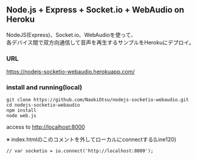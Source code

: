 ## Node.js + Express + Socket.io + WebAudio on Heroku
NodeJS(Express)、Socket.io、WebAudioを使って、  
各デバイス間で双方向通信して音声を再生するサンプルをHerokuにデプロイ。

### URL
https://nodejs-socketio-webaudio.herokuapp.com/


### install and running(local)
```
git clone https://github.com/NaokiOtsu/nodejs-socketio-webaudio.git
cd nodejs-socketio-webaudio
npm install
node web.js
```
access to [http://localhost:8000](http://localhost:8000)  

※ index.htmlのこのコメントを外してローカルにconnectする(Line120)  
```
// var socketio = io.connect('http://localhost:8000');
```
